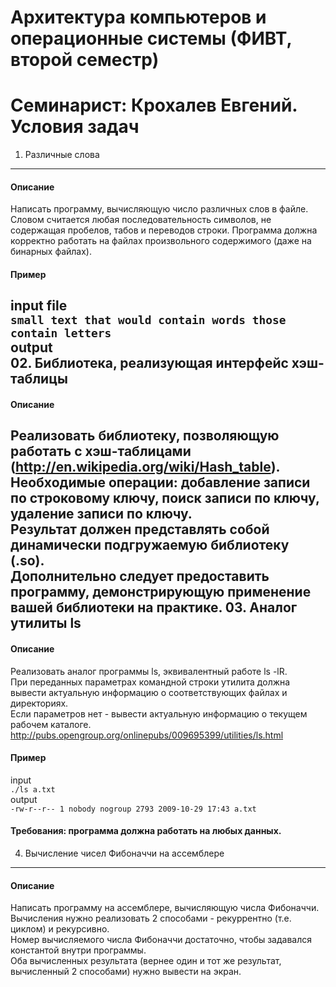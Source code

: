 Архитектура компьютеров и операционные системы (ФИВТ, второй семестр)
===============================
Семинарист: Крохалев Евгений.
Условия задач
=============
01. Различные слова
-----------------------
#### Описание
Написать программу, вычисляющую число различных слов в файле. Словом считается любая последовательность символов, не содержащая пробелов, табов и переводов строки. Программа должна корректно работать на файлах произвольного содержимого (даже на бинарных файлах).
#### Пример
input file<br/>
```small text that would contain words those contain letters```<br/>
output<br/>
02. Библиотека, реализующая интерфейс хэш-таблицы
-----------------------------------
#### Описание
Реализовать библиотеку, позволяющую работать с хэш-таблицами (http://en.wikipedia.org/wiki/Hash_table).<br/>
Необходимые операции: добавление записи по строковому ключу, поиск записи по ключу, удаление записи по ключу.<br/>
Результат должен представлять собой динамически подгружаемую библиотеку (.so).<br/>
Дополнительно следует предоставить программу, демонстрирующую применение вашей библиотеки на практике.
03. Аналог утилиты ls
---------------------
#### Описание
Реализовать аналог программы ls, эквивалентный работе ls -lR.<br/>
При переданных параметрах командной строки утилита должна вывести актуальную информацию о соответствующих файлах и директориях.<br/>
Если параметров нет - вывести актуальную информацию о текущем рабочем каталоге.<br/>
http://pubs.opengroup.org/onlinepubs/009695399/utilities/ls.html
#### Пример
input<br/>
```./ls a.txt```<br/>
output<br/>
```-rw-r--r-- 1 nobody nogroup 2793 2009-10-29 17:43 a.txt```
#### Требования: программа должна работать на любых данных.
04. Вычисление чисел Фибоначчи на ассемблере
---------------------------------------------
#### Описание
Написать программу на ассемблере, вычисляющую числа Фибоначчи.<br/>
Вычисления нужно реализовать 2 способами - рекуррентно (т.е. циклом) и рекурсивно.<br/>
Номер вычисляемого числа Фибоначчи достаточно, чтобы задавался константой внутри программы.<br/>
Оба вычисленных результата (вернее один и тот же результат, вычисленный 2 способами) нужно вывести на экран.
